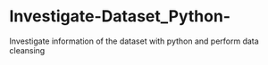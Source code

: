 # Investigate-Dataset_Python-
Investigate information of the dataset with python and perform data cleansing
